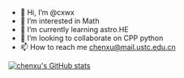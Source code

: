 - 👋 Hi, I’m @cxwx
- 👀 I’m interested in Math 
- 🌱 I’m currently learning astro.HE
- 💞️ I’m looking to collaborate on CPP python
- 📫 How to reach me chenxu@mail.ustc.edu.cn

<!---
cxwx/cxwx is a ✨ special ✨ repository because its `README.md` (this file) appears on your GitHub profile.
You can click the Preview link to take a look at your changes.
--->
[![chenxu's GitHub stats](https://github-readme-stats.vercel.app/api?username=cxwx&count_private=true&show_icons=true&theme=solarized-light)](https://github.com/anuraghazra/github-readme-stats)

